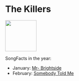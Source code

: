 # The Killers

<img src="https://upload.wikimedia.org/wikipedia/en/thumb/d/d1/Mr.-Brightside.jpg/220px-Mr.-Brightside.jpg" height="100" width="100" />

SongFacts in the year:

- January: [Mr- Brightside](../song/jan/mr_brightside.md)
- February: [Somebody Told Me](../song/feb/somebody_told_me.md)
